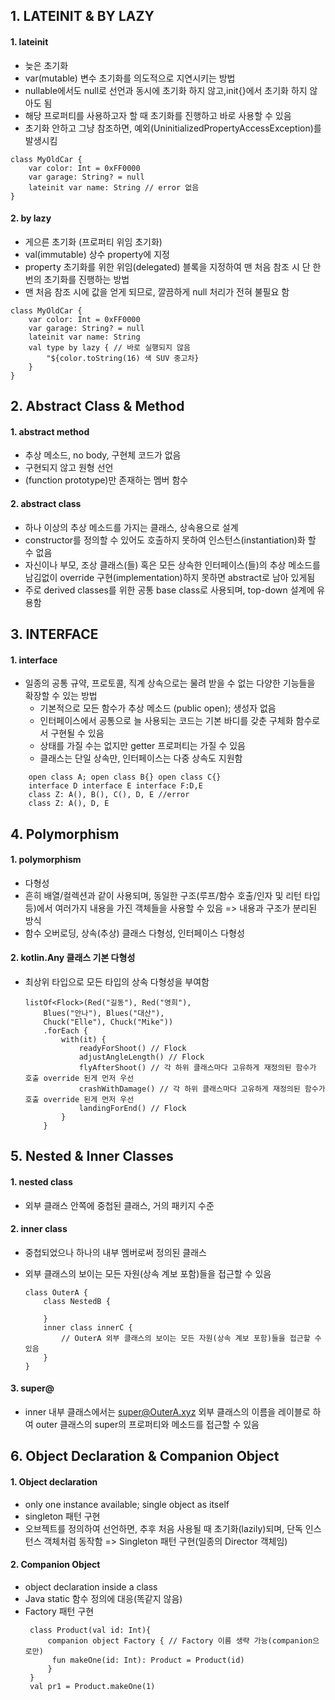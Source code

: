 ## 1. LATEINIT & BY LAZY

#### 1. lateinit

- 늦은 초기화
- var(mutable) 변수 초기화를 의도적으로 지연시키는 방법
- nullable에서도 null로 선언과 동시에 초기화 하지 않고,init{}에서 초기화 하지 않아도 됨
- 해당 프로퍼티를 사용하고자 할 때 초기화를 진행하고 바로 사용할 수 있음
- 초기화 안하고 그냥 참조하면, 예외(UninitializedPropertyAccessException)를 발생시킴

```
class MyOldCar {
    var color: Int = 0xFF0000
    var garage: String? = null
    lateinit var name: String // error 없음
}
```

#### 2. by lazy

- 게으른 초기화 (프로퍼티 위임 초기화)
- val(immutable) 상수 property에 지정
- property 초기화를 위한 위임(delegated) 블록을 지정하여 맨 처음 참조 시 단 한번의 초기화를 진행하는 방법
- 맨 처음 참조 시에 값을 얻게 되므로, 깔끔하게 null 처리가 전혀 불필요 함

```
class MyOldCar {
    var color: Int = 0xFF0000
    var garage: String? = null
    lateinit var name: String
    val type by lazy { // 바로 실행되지 않음
        "${color.toString(16) 색 SUV 중고차}
    }
}
```

## 2. Abstract Class & Method

#### 1. abstract method

- 추상 메소드, no body, 구현체 코드가 없음
- 구현되지 않고 원형 선언
- (function prototype)만 존재하는 멤버 함수

#### 2. abstract class

- 하나 이상의 추상 메소드를 가지는 클래스, 상속용으로 설계
- constructor를 정의할 수 있어도 호출하지 못하여 인스턴스(instantiation)화 할 수 없음
- 자신이나 부모, 조상 클래스(들) 혹은 모든 상속한 인터페이스(들)의 추상 메소드를 남김없이 override 구현(implementation)하지 못하면 abstract로 남아 있게됨
- 주로 derived classes를 위한 공통 base class로 사용되며, top-down 설계에 유용함

## 3. INTERFACE

#### 1. interface

- 일종의 공통 규약, 프로토콜, 직계 상속으로는 물려 받을 수 없는 다양한 기능들을 확장할 수 있는 방법
  - 기본적으로 모든 함수가 추상 메소드 (public open); 생성자 없음
  - 인터페이스에서 공통으로 늘 사용되는 코드는 기본 바디를 갖춘 구체화 함수로서 구현될 수 있음
  - 상태를 가질 수는 없지만 getter 프로퍼티는 가질 수 있음
  - 클래스는 단일 상속만, 인터페이스는 다중 상속도 지원함

```
    open class A; open class B{} open class C{}
    interface D interface E interface F:D,E
    class Z: A(), B(), C(), D, E //error
    class Z: A(), D, E
```

## 4. Polymorphism

#### 1. polymorphism

- 다형성
- 흔히 배열/컬렉션과 같이 사용되며, 동일한 구조(루프/함수 호출/인자 및 리턴 타입 등)에서 여러가지 내용을 가진 객체들을 사용할 수 있음 => 내용과 구조가 분리된 방식
- 함수 오버로딩, 상속(추상) 클래스 다형성, 인터페이스 다형성

#### 2. kotlin.Any 클래스 기본 다형성

- 최상위 타입으로 모든 타입의 상속 다형성을 부여함
  ```
  listOf<Flock>(Red("길동"), Red("영희"),
      Blues("안나"), Blues("대산"),
      Chuck("Elle"), Chuck("Mike"))
      .forEach {
          with(it) {
              readyForShoot() // Flock
              adjustAngleLength() // Flock
              flyAfterShoot() // 각 하위 클래스마다 고유하게 재정의된 함수가 호출 override 된게 먼저 우선
              crashWithDamage() // 각 하위 클래스마다 고유하게 재정의된 함수가 호출 override 된게 먼저 우선
              landingForEnd() // Flock
          }
      }
  ```

## 5. Nested & Inner Classes

#### 1. nested class

- 외부 클래스 안쪽에 중첩된 클래스, 거의 패키지 수준

#### 2. inner class

- 중첩되었으나 하나의 내부 멤버로써 정의된 클래스
- 외부 클래스의 보이는 모든 자원(상속 계보 포함)들을 접근할 수 있음

  ```
  class OuterA {
      class NestedB {

      }
      inner class innerC {
          // OuterA 외부 클래스의 보이는 모든 자원(상속 계보 포함)들을 접근할 수 있음
      }
  }
  ```

#### 3. super@

- inner 내부 클래스에서는 super@OuterA.xyz 외부 클래스의 이름을 레이블로 하여 outer 클래스의 super의 프로퍼티와 메소드를 접근할 수 있음

## 6. Object Declaration & Companion Object

#### 1. Object declaration

- only one instance available; single object as itself
- singleton 패턴 구현
- 오브젝트를 정의하여 선언하면, 추후 처음 사용될 때 초기화(lazily)되며, 단독 인스턴스 객체처럼 동작함 => Singleton 패턴 구현(일종의 Director 객체임)

#### 2. Companion Object

- object declaration inside a class
- Java static 함수 정의에 대응(똑같지 않음)
- Factory 패턴 구현
  ```
   class Product(val id: Int){
       companion object Factory { // Factory 이름 생략 가능(companion으로만)
        fun makeOne(id: Int): Product = Product(id)
       }
   }
   val pr1 = Product.makeOne(1)
  ```
